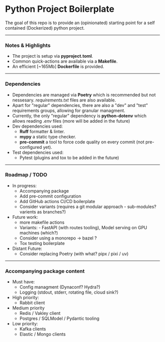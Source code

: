 # Python Project Boilerplate

The goal of this repo is to provide an (opinionated) starting point for a self contained (Dockerized) python project.

---
### Notes & Highlights
- The project is setup via **pyproject.toml**.
- Common quick-actions are available via a **Makefile**.
- An efficient [~165Mb] **Dockerfile** is provided.

---
### Dependencies
- Dependencies are managed via **Poetry** which is recommended but not nessesary. *requirements.txt* files are also available.
- Apart for "regular" dependencies, there are also a "dev" and "test" requirements groups, allowing for granular managment.
- Currently, the only "regular" dependency is **python-dotenv** which allows reading *.env* files (more will be added in the future)
- Dev dependencies used:
  - **Ruff** formatter & linter.
  - **mypy** a static type checker.
  - **pre-commit** a tool to force code quality on every commit (not pre-configured yet).
- Test dependencies used:
  - Pytest (plugins and tox to be added in the future)

---
### Roadmap / TODO 
- In progress:
  - Accompanying package
  - Add pre-commit configuration
  - Add GitHub actions CI/CD boilerplate
  - Consider variants (requires a git modular approach - sub-modules? varients as branches?)
- Future work:
  - more makefile actions  
  - Variants: - FastAPI (with routes tooling), Model serving on GPU machines (which?)
  - Consider using a monorepo -> bazel ?
  - Tox testing boilerplate
- Distant Future:
  - Consider replacing Poetry (with what? pipx / pixi / uv)

---
### Accompanying package content
- Must have:
  - Config managment (Dynaconf? Hydra?)
  - Logging (stdout, stderr, rotating file, cloud sink?)
- High priority:
  - Rabbit client
- Medium priority
  - Redis / Vakley client
  - Postgres / SQLModel / Pydantic tooling
- Low priority:
  - Kafka clients
  - Elastic / Mongo clients
